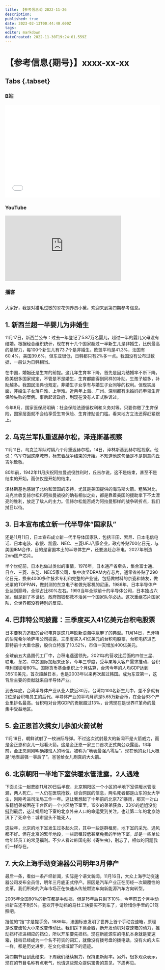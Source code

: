 ```yaml
---
title: 【参考信息4】2022-11-26
description: 
published: true
date: 2023-02-13T00:44:40.600Z
tags: 
editor: markdown
dateCreated: 2022-11-30T19:24:01.559Z
---
```


# 【参考信息{期号}】xxxx-xx-xx
## Tabs {.tabset}
### B站
<div style="position: relative; padding: 30% 45%;">
<iframe style="position: absolute; width: 100%; height: 100%; left: 0; top: 0;" src="//player.bilibili.com/player.html?&bvid=BV1yP411u7BQ&page=1&as_wide=1&high_quality=1&danmaku=1" scrolling="no" border="0" frameborder="no" framespacing="0" allowfullscreen="true"></iframe>
</div>

### YouTube
<div style="position: relative; padding-bottom: calc(56.25% * 0.75); /* 16:9 */ width: 75%; height: 0;">
<iframe style="position: absolute; top: 0; left: 0; width: 100%; height: 100%;" src="https://www.youtube-nocookie.com/embed/zfriWBuWWZI" title="YouTube video player" frameborder="0" allow="accelerometer; autoplay; clipboard-write; encrypted-media; gyroscope; picture-in-picture" allowfullscreen></iframe>
</div>
  
### 播客
<div class="podcast-player"></div>

## 

大家好，我是对猫毛过敏的翠花饲养员小黛，欢迎来到第四期参考信息。

## 1. 新西兰超一半婴儿为非婚生

11月17日，新西兰公布：过去一年登记了5.87万名婴儿，超过一半的婴儿父母没有结婚。根据经合组织统计，现在有十几个国家超过一半新生儿是非婚生，比例最高的是智力，每100个新生儿有73.7个是非婚生。欧盟平均是41.3%，法国有60.4%，美国39.6%，但东亚很低，日韩都只有2%多一点。我国没有公布过数据，一般认为日韩相当。

在中国，婚姻还是生育的前提。这几年生育率下降，首先是因为结婚率不断下降。欧美很多国家规定，不管是不是婚生，生育都能得到同样的补助。生孩子越多，补助越多。我国民法典也规定，非婚生子女享有与婚生子女同等的权利。但现实层面，非婚生子女落户难、上学难。近两年上海、广州、深圳都有未婚妈妈申领生育保险失败的案例。事后起诉政府，到现在没有人正式胜诉过。

今年8月，国家医保局明确：社会保险法遵循权利和义务对等。只要你缴了生育保险，国家层面就不会给享受生育保险、生育津贴设门槛。看来地方立法还得赶紧跟上。

## 2. 乌克兰军队重返赫尔松，泽连斯基视察

11月11日，乌克兰军队时隔八个月重返赫尔松。14日，泽林斯基到赫尔松视察。他说：乌军夺回这座城市，标志着战争结束的开始。不知道他这句话是不是刻意向丘吉尔致敬。

80年前，1942年11月庆祝阿拉曼战役胜利时，丘吉尔说，这不是结束，甚至不是结束的开始，而仅仅是开始的结束。

泽林斯基也感谢了北约和盟国的支持，尤其是美国提供的海马斯火箭。粗略对比，乌克兰收复赫尔松和阿拉曼战役的确有相似之处，都是靠着美国的援助拿下不太漂亮的胜利，放走了敌人的主力。但赫尔松能否成为阿拉曼那样的战争转折点，我们拭目以待。

## 3. 日本宣布成立新一代半导体“国家队”

还是11月11日，日本宣布成立新一代半导体国家队，包括丰田、索尼、日本电信电话、日本电装、软银、凯霞、NEC、三菱UFJ八家企业，政府补贴700亿日元，与美国IBM合作，目的是富国本土的半导体生产，还要追赶台积电，2027年制造2nm国产芯片。

半个世纪前，日本也做过类似的事情，1976年，日本通产省牵头，集合富士通、日立、三菱、东芝、NEC5家公司，集中攻坚DRAM内存芯片，通常省补贴了290亿日元，换来4000多件技术专利和完整的产业链，包括做材料的京瓷和铸友，做光罩的TOPPAN，做封测的东京电子和做光客机的尼康。1986年，日本半导体产业达到巅峰，全球占比80%左右。1993当年全球前十的半导体公司，日本独占六家。但是到了本世纪，政府掏钱都救不活另一个国家队尔必达。这次重组芯片国家队，全世界都没有特别的反应。

## 4. 巴菲特公司披露：三季度买入41亿美元台积电股票

日本要努力追赶的台积电算是这几年缺新浪潮中赢麻了的典型。11月14日，巴菲特的伯克希尔哈萨韦公司披露，三季度买入41亿美元的台积电股票，台积电挤进巴菲特前十大重仓股，股价立特涨了10.52%，市值一天增加400亿美元。

全球前五大晶圆代工厂中，台积电遥遥领先，2021年的营收比后面的四位三星、联电、革芯、中芯国际加起来还多。今年三季度，受苹果等大客户需求推动，台积电利润猛增80%。国际货币基金组织上个月估算，台湾今年的人均GDP达到35510美元，首次超越日本，也是2003年以来再次超过韩国。成为东亚第一，这背后主要的贡献就来自半导体产业。

到去年底，台湾半导体产业从业人数近30万，台湾每100名新生儿中，差不多就有2位是台积电员工的后代。半导体产业的平均月薪是5.65万新台币，在全台63个产业里排名最高。台积电对台湾GDP的贡献超过13%，台湾现在是世界IT革命的最集中受益地区。

## 5. 金正恩首次携女儿参加火箭试射

11月18日，朝鲜试射了一枚洲际导弹。不过这次试射最大的新闻不是火箭威力，而是金正恩和女儿一起看火箭。这是金正恩一家三口首次正式向公众露面。13年前，金正恩刚刚明确接班人的地位，被称为“地表最强八零后”。现在他的女儿大概是“地表最强一零后了”。爸爸给女儿刷真的大火箭。

## 6. 北京朝阳一半地下室供暖水管泄露，2人遇难

下面关注一起悲剧11月20日后半夜，北京朝阳区一个小区的半地下室供暖水管泄漏，两人死亡，一人仍在医院抢救。综合网民的信息，两名死者都是山东的女大学生，刚刚考进司法局工作一年。这让我想起了十年前的北京721暴雨，那天一对山东籍姐弟被困在丰台区的一个小区地下室里，19岁的弟弟获救，33岁的姐姐没能挺到最后，这让蜗居地下室的北京外来人口的命运受到关注，也让第二年的北京防汛下了死命令：城市里头不能死人。

这些年，北京的地下室发生过多起火灾，其中一些是群租房，地下室的采光、通风都不好。但在北京的繁华地段，一些房租较低甚至免费的半地下室，却是一些单位给年轻员工的常见福利。不少人看过韩国电影《寄生虫》，别忘了，相似的问题我们一样存在。

## 7. 大众上海手动变速器公司明年3月停产

最后一条，看似一条产经新闻，实际是个语文新闻。11月16日，大众上海手动变速器公司发布全员信，明年三月底正式停产。原因是汽车产业正在历经一次颠覆性的变革，我们所处的汽车市场正在快速从传统燃油车向新能源汽车方向转型。

2005年全国80%的新车都是手动挡，但是15年后只剩下10%，今年前五个月手动挡新车还不到5%。喜欢开手动挡的马杜工快要买不到车了，请珍惜你手里的C1驾照吧。

挡位的“挡”字是提手旁。1889年，法国标志发明了世界上首个手动变速箱，原理是改变齿轮大小来改变传动比。我们踩下离合器，断开发动机对变速箱的动力，推动挡杆挂进相应的挡位，所以开车要先挂档。现在新能源车的电机本身就是变速箱，挂档已经成为一个名不符实的词汇，就像没有拨号盘的拨电话，没有火的火车一样，都是历史进步，在文化领域留下的遗迹。

第四期节目到此结束，下周我们继续努力，保持更新频率。另外，很多观众表示，现在的节目名称有点老气，也请这些观众提供宝贵的意见，下周再见。
